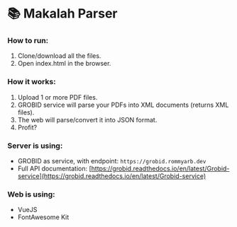 # 📚 Makalah Parser

### How to run:

1. Clone/download all the files.
2. Open index.html in the browser.

### How it works:

1. Upload 1 or more PDF files.
2. GROBID service will parse your PDFs into XML documents (returns XML files).
3. The web will parse/convert it into JSON format.
4. Profit?

### Server is using:

- GROBID as service, with endpoint: `https://grobid.rommyarb.dev`
- Full API documentation: [https://grobid.readthedocs.io/en/latest/Grobid-service](https://grobid.readthedocs.io/en/latest/Grobid-service)

### Web is using:

- VueJS
- FontAwesome Kit
